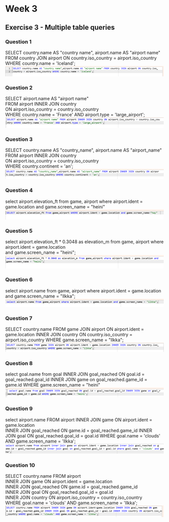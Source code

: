 # Week 3
## Exercise 3 - Multiple table queries
### Question 1
SELECT country.name AS "country name", airport.name AS "airport name"  
FROM country JOIN airport ON country.iso_country = airport.iso_country  
WHERE country.name = 'Iceland';
![screenshot](Screenshot-1.png)

### Question 2
SELECT airport.name AS "airport name"  
FROM airport INNER JOIN country  
ON airport.iso_country = country.iso_country  
WHERE country.name = 'France' AND airport.type = 'large_airport';
![screenshot](Screenshot-2.png)

### Question 3
SELECT country.name AS "country_name", airport.name AS "airport_name" 
FROM airport INNER JOIN country  
ON airport.iso_country = country.iso_country  
WHERE country.continent = 'an';
![screenshot](Screenshot-3.png)

### Question 4
select airport.elevation_ft from game, 
airport where airport.ident = game.location 
and game.screen_name = "heini"
![screenshot](Screenshot-4.png)

### Question 5
select airport.elevation_ft * 0.3048 as elevation_m from game,
airport where airport.ident = game.location  
and game.screen_name = "heini";
![screenshot](Screenshot-5.png)

### Question 6
select airport.name from game,
airport where airport.ident = game.location 
and game.screen_name = "Ilkka";
![screenshot](Screenshot-6.png)

### Question 7
SELECT country.name FROM game 
JOIN airport ON airport.ident = game.location 
INNER JOIN country ON country.iso_country = airport.iso_country 
WHERE game.screen_name = "Ilkka";
![screenshot](Screenshot-7.png)

### Question 8
select goal.name from goal
INNER JOIN goal_reached ON goal.id = goal_reached.goal_id 
INNER JOIN game on goal_reached.game_id = game.id
WHERE game.screen_name = "heini"
![screenshot](Screenshot-8.png)

### Question 9
select airport.name FROM airport 
INNER JOIN game ON airport.ident = game.location   
INNER JOIN goal_reached ON game.id = goal_reached.game_id 
INNER JOIN goal ON goal_reached.goal_id = goal.id 
WHERE goal.name = 'clouds' AND game.screen_name = 'Ilkka';
![screenshot](Screenshot-9.png)

### Question 10
SELECT country.name FROM airport  
INNER JOIN game ON airport.ident = game.location  
INNER JOIN goal_reached ON game.id = goal_reached.game_id  
INNER JOIN goal ON goal_reached.goal_id = goal.id  
INNER JOIN country ON airport.iso_country = country.iso_country  
WHERE goal.name = 'clouds' AND game.screen_name = 'Ilkka';
![screenshot](Screenshot-10.png)



